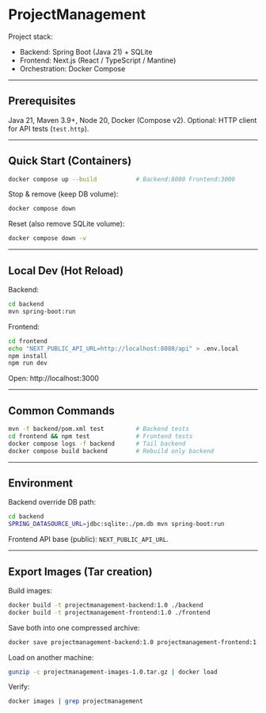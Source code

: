 # ProjectManagement

Project stack:
- Backend: Spring Boot (Java 21) + SQLite
- Frontend: Next.js (React / TypeScript / Mantine)
- Orchestration: Docker Compose

---
## Prerequisites
Java 21, Maven 3.9+, Node 20, Docker (Compose v2). Optional: HTTP client for API tests (`test.http`).

---
## Quick Start (Containers)
```bash
docker compose up --build           # Backend:8080 Frontend:3000
```
Stop & remove (keep DB volume):
```bash
docker compose down
```
Reset (also remove SQLite volume):
```bash
docker compose down -v
```

---
## Local Dev (Hot Reload)
Backend:
```bash
cd backend
mvn spring-boot:run
```
Frontend:
```bash
cd frontend
echo "NEXT_PUBLIC_API_URL=http://localhost:8080/api" > .env.local
npm install
npm run dev
```
Open: http://localhost:3000

---
## Common Commands
```bash
mvn -f backend/pom.xml test         # Backend tests
cd frontend && npm test             # Frontend tests
docker compose logs -f backend      # Tail backend
docker compose build backend        # Rebuild only backend
```

---
## Environment
Backend override DB path:
```bash
cd backend
SPRING_DATASOURCE_URL=jdbc:sqlite:./pm.db mvn spring-boot:run
```
Frontend API base (public): `NEXT_PUBLIC_API_URL`.

---
## Export Images (Tar creation)
Build images:
```bash
docker build -t projectmanagement-backend:1.0 ./backend
docker build -t projectmanagement-frontend:1.0 ./frontend
```
Save both into one compressed archive:
```bash
docker save projectmanagement-backend:1.0 projectmanagement-frontend:1.0 | gzip > projectmanagement-images-1.0.tar.gz
```
Load on another machine:
```bash
gunzip -c projectmanagement-images-1.0.tar.gz | docker load
```
Verify:
```bash
docker images | grep projectmanagement
```
